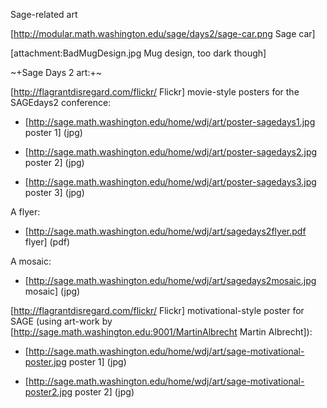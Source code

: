 Sage-related art

[http://modular.math.washington.edu/sage/days2/sage-car.png Sage car]

[attachment:BadMugDesign.jpg Mug design, too dark though]

~+Sage Days 2 art:+~

[http://flagrantdisregard.com/flickr/ Flickr] movie-style posters for the 
SAGEdays2 conference:

* [http://sage.math.washington.edu/home/wdj/art/poster-sagedays1.jpg poster 1] (jpg)

* [http://sage.math.washington.edu/home/wdj/art/poster-sagedays2.jpg poster 2] (jpg)

* [http://sage.math.washington.edu/home/wdj/art/poster-sagedays3.jpg poster 3] (jpg)

A flyer:

* [http://sage.math.washington.edu/home/wdj/art/sagedays2flyer.pdf flyer]  (pdf)

A mosaic:

* [http://sage.math.washington.edu/home/wdj/art/sagedays2mosaic.jpg mosaic] (jpg)

[http://flagrantdisregard.com/flickr/ Flickr] motivational-style poster for SAGE (using art-work
by [http://sage.math.washington.edu:9001/MartinAlbrecht Martin Albrecht]):

* [http://sage.math.washington.edu/home/wdj/art/sage-motivational-poster.jpg poster 1] (jpg)

* [http://sage.math.washington.edu/home/wdj/art/sage-motivational-poster2.jpg poster 2] (jpg)
